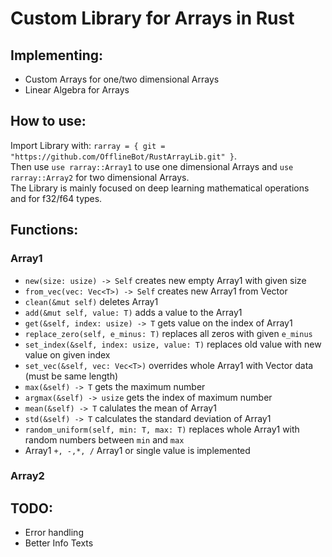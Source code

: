 # Custom Library for Arrays in Rust
## Implementing:
+ Custom Arrays for one/two dimensional Arrays
+ Linear Algebra for Arrays

## How to use:
Import Library with: `rarray = { git = "https://github.com/OfflineBot/RustArrayLib.git" }`.<br>
Then use `use rarray::Array1` to use one dimensional Arrays and `use rarray::Array2` for two dimensional Arrays.<br>
The Library is mainly focused on deep learning mathematical operations and for f32/f64 types.

## Functions:
### Array1
+ `new(size: usize) -> Self` creates new empty Array1 with given size
+ `from_vec(vec: Vec<T>) -> Self` creates new Array1 from Vector
+ `clean(&mut self)` deletes Array1
+ `add(&mut self, value: T)` adds a value to the Array1
+ `get(&self, index: usize) -> T` gets value on the index of Array1
+ `replace_zero(self, e_minus: T)` replaces all zeros with given `e_minus`
+ `set_index(&self, index: usize, value: T)` replaces old value with new value on given index
+ `set_vec(&self, vec: Vec<T>)` overrides whole Array1 with Vector data (must be same length)
+ `max(&self) -> T` gets the maximum number
+ `argmax(&self) -> usize` gets the index of maximum number
+ `mean(&self) -> T` calulates the mean of Array1
+ `std(&self) -> T` calculates the standard deviation of Array1
+ `random_uniform(self, min: T, max: T)` replaces whole Array1 with random numbers between `min` and `max`
+ Array1 `+, -,*, /` Array1 or single value is implemented

### Array2


## TODO:
+ Error handling
+ Better Info Texts
